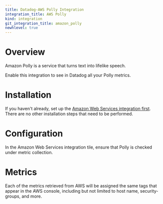 ```yaml
---
title: Datadog-AWS Polly Integration
integration_title: AWS Polly
kind: integration
git_integration_title: amazon_polly
newhlevel: true
---
```


# Overview

Amazon Polly is a service that turns text into lifelike speech.

Enable this integration to see in Datadog all your Polly metrics.

# Installation

If you haven't already, set up the [Amazon Web Services integration first](/integrations/aws). There are no other installation steps that need to be performed.

# Configuration

In the Amazon Web Services integration tile, ensure that Polly is checked under metric collection.

# Metrics

Each of the metrics retrieved from AWS will be assigned the same tags that appear in the AWS console, including but not limited to host name, security-groups, and more.
